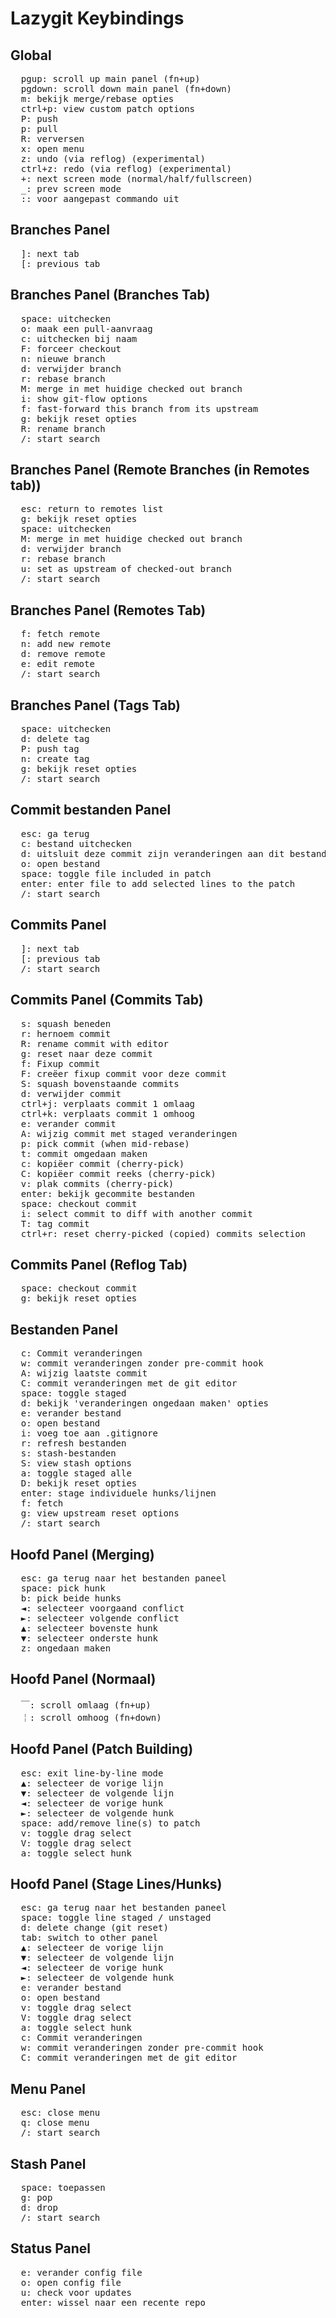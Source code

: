 # Lazygit Keybindings

## Global

<pre>
  <kbd>pgup</kbd>: scroll up main panel (fn+up)
  <kbd>pgdown</kbd>: scroll down main panel (fn+down)
  <kbd>m</kbd>: bekijk merge/rebase opties
  <kbd>ctrl+p</kbd>: view custom patch options
  <kbd>P</kbd>: push
  <kbd>p</kbd>: pull
  <kbd>R</kbd>: verversen
  <kbd>x</kbd>: open menu
  <kbd>z</kbd>: undo (via reflog) (experimental)
  <kbd>ctrl+z</kbd>: redo (via reflog) (experimental)
  <kbd>+</kbd>: next screen mode (normal/half/fullscreen)
  <kbd>_</kbd>: prev screen mode
  <kbd>:</kbd>: voor aangepast commando uit
</pre>

## Branches Panel

<pre>
  <kbd>]</kbd>: next tab
  <kbd>[</kbd>: previous tab
</pre>

## Branches Panel (Branches Tab)

<pre>
  <kbd>space</kbd>: uitchecken
  <kbd>o</kbd>: maak een pull-aanvraag
  <kbd>c</kbd>: uitchecken bij naam
  <kbd>F</kbd>: forceer checkout
  <kbd>n</kbd>: nieuwe branch
  <kbd>d</kbd>: verwijder branch
  <kbd>r</kbd>: rebase branch
  <kbd>M</kbd>: merge in met huidige checked out branch
  <kbd>i</kbd>: show git-flow options
  <kbd>f</kbd>: fast-forward this branch from its upstream
  <kbd>g</kbd>: bekijk reset opties
  <kbd>R</kbd>: rename branch
  <kbd>/</kbd>: start search
</pre>

## Branches Panel (Remote Branches (in Remotes tab))

<pre>
  <kbd>esc</kbd>: return to remotes list
  <kbd>g</kbd>: bekijk reset opties
  <kbd>space</kbd>: uitchecken
  <kbd>M</kbd>: merge in met huidige checked out branch
  <kbd>d</kbd>: verwijder branch
  <kbd>r</kbd>: rebase branch
  <kbd>u</kbd>: set as upstream of checked-out branch
  <kbd>/</kbd>: start search
</pre>

## Branches Panel (Remotes Tab)

<pre>
  <kbd>f</kbd>: fetch remote
  <kbd>n</kbd>: add new remote
  <kbd>d</kbd>: remove remote
  <kbd>e</kbd>: edit remote
  <kbd>/</kbd>: start search
</pre>

## Branches Panel (Tags Tab)

<pre>
  <kbd>space</kbd>: uitchecken
  <kbd>d</kbd>: delete tag
  <kbd>P</kbd>: push tag
  <kbd>n</kbd>: create tag
  <kbd>g</kbd>: bekijk reset opties
  <kbd>/</kbd>: start search
</pre>

## Commit bestanden Panel

<pre>
  <kbd>esc</kbd>: ga terug
  <kbd>c</kbd>: bestand uitchecken
  <kbd>d</kbd>: uitsluit deze commit zijn veranderingen aan dit bestand
  <kbd>o</kbd>: open bestand
  <kbd>space</kbd>: toggle file included in patch
  <kbd>enter</kbd>: enter file to add selected lines to the patch
  <kbd>/</kbd>: start search
</pre>

## Commits Panel

<pre>
  <kbd>]</kbd>: next tab
  <kbd>[</kbd>: previous tab
  <kbd>/</kbd>: start search
</pre>

## Commits Panel (Commits Tab)

<pre>
  <kbd>s</kbd>: squash beneden
  <kbd>r</kbd>: hernoem commit
  <kbd>R</kbd>: rename commit with editor
  <kbd>g</kbd>: reset naar deze commit
  <kbd>f</kbd>: Fixup commit
  <kbd>F</kbd>: creëer fixup commit voor deze commit
  <kbd>S</kbd>: squash bovenstaande commits
  <kbd>d</kbd>: verwijder commit
  <kbd>ctrl+j</kbd>: verplaats commit 1 omlaag
  <kbd>ctrl+k</kbd>: verplaats commit 1 omhoog
  <kbd>e</kbd>: verander commit
  <kbd>A</kbd>: wijzig commit met staged veranderingen
  <kbd>p</kbd>: pick commit (when mid-rebase)
  <kbd>t</kbd>: commit omgedaan maken
  <kbd>c</kbd>: kopiëer commit (cherry-pick)
  <kbd>C</kbd>: kopiëer commit reeks (cherry-pick)
  <kbd>v</kbd>: plak commits (cherry-pick)
  <kbd>enter</kbd>: bekijk gecommite bestanden
  <kbd>space</kbd>: checkout commit
  <kbd>i</kbd>: select commit to diff with another commit
  <kbd>T</kbd>: tag commit
  <kbd>ctrl+r</kbd>: reset cherry-picked (copied) commits selection
</pre>

## Commits Panel (Reflog Tab)

<pre>
  <kbd>space</kbd>: checkout commit
  <kbd>g</kbd>: bekijk reset opties
</pre>

## Bestanden Panel

<pre>
  <kbd>c</kbd>: Commit veranderingen
  <kbd>w</kbd>: commit veranderingen zonder pre-commit hook
  <kbd>A</kbd>: wijzig laatste commit
  <kbd>C</kbd>: commit veranderingen met de git editor
  <kbd>space</kbd>: toggle staged
  <kbd>d</kbd>: bekijk 'veranderingen ongedaan maken' opties
  <kbd>e</kbd>: verander bestand
  <kbd>o</kbd>: open bestand
  <kbd>i</kbd>: voeg toe aan .gitignore
  <kbd>r</kbd>: refresh bestanden
  <kbd>s</kbd>: stash-bestanden
  <kbd>S</kbd>: view stash options
  <kbd>a</kbd>: toggle staged alle
  <kbd>D</kbd>: bekijk reset opties
  <kbd>enter</kbd>: stage individuele hunks/lijnen
  <kbd>f</kbd>: fetch
  <kbd>g</kbd>: view upstream reset options
  <kbd>/</kbd>: start search
</pre>

## Hoofd Panel (Merging)

<pre>
  <kbd>esc</kbd>: ga terug naar het bestanden paneel
  <kbd>space</kbd>: pick hunk
  <kbd>b</kbd>: pick beide hunks
  <kbd>◄</kbd>: selecteer voorgaand conflict
  <kbd>►</kbd>: selecteer volgende conflict
  <kbd>▲</kbd>: selecteer bovenste hunk
  <kbd>▼</kbd>: selecteer onderste hunk
  <kbd>z</kbd>: ongedaan maken
</pre>

## Hoofd Panel (Normaal)

<pre>
  <kbd>￣</kbd>: scroll omlaag (fn+up)
  <kbd>￤</kbd>: scroll omhoog (fn+down)
</pre>

## Hoofd Panel (Patch Building)

<pre>
  <kbd>esc</kbd>: exit line-by-line mode
  <kbd>▲</kbd>: selecteer de vorige lijn
  <kbd>▼</kbd>: selecteer de volgende lijn
  <kbd>◄</kbd>: selecteer de vorige hunk
  <kbd>►</kbd>: selecteer de volgende hunk
  <kbd>space</kbd>: add/remove line(s) to patch
  <kbd>v</kbd>: toggle drag select
  <kbd>V</kbd>: toggle drag select
  <kbd>a</kbd>: toggle select hunk
</pre>

## Hoofd Panel (Stage Lines/Hunks)

<pre>
  <kbd>esc</kbd>: ga terug naar het bestanden paneel
  <kbd>space</kbd>: toggle line staged / unstaged
  <kbd>d</kbd>: delete change (git reset)
  <kbd>tab</kbd>: switch to other panel
  <kbd>▲</kbd>: selecteer de vorige lijn
  <kbd>▼</kbd>: selecteer de volgende lijn
  <kbd>◄</kbd>: selecteer de vorige hunk
  <kbd>►</kbd>: selecteer de volgende hunk
  <kbd>e</kbd>: verander bestand
  <kbd>o</kbd>: open bestand
  <kbd>v</kbd>: toggle drag select
  <kbd>V</kbd>: toggle drag select
  <kbd>a</kbd>: toggle select hunk
  <kbd>c</kbd>: Commit veranderingen
  <kbd>w</kbd>: commit veranderingen zonder pre-commit hook
  <kbd>C</kbd>: commit veranderingen met de git editor
</pre>

## Menu Panel

<pre>
  <kbd>esc</kbd>: close menu
  <kbd>q</kbd>: close menu
  <kbd>/</kbd>: start search
</pre>

## Stash Panel

<pre>
  <kbd>space</kbd>: toepassen
  <kbd>g</kbd>: pop
  <kbd>d</kbd>: drop
  <kbd>/</kbd>: start search
</pre>

## Status Panel

<pre>
  <kbd>e</kbd>: verander config file
  <kbd>o</kbd>: open config file
  <kbd>u</kbd>: check voor updates
  <kbd>enter</kbd>: wissel naar een recente repo
</pre>
